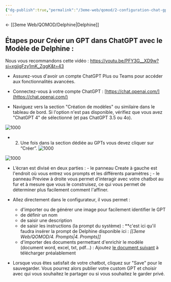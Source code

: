 ```yaml
---
{"dg-publish":true,"permalink":"/3eme-web/qomod/2-configuration-chat-gpt/"}
---
```


<- [[3eme Web/QOMOD/Delphine\|Delphine]]

## Étapes pour Créer un GPT dans ChatGPT avec le Modèle de Delphine :


Nous vous recommandons cette vidéo : https://youtu.be/PFY3G__XD9w?si=xgjjgFzy1mK_ZggK&t=43

   - Assurez-vous d'avoir un compte ChatGPT Plus ou Teams pour accéder aux fonctionnalités avancées.

   - Connectez-vous à votre compte ChatGPT : [https://chat.openai.com/](https://chat.openai.com/)

   - Naviguez vers la section "Création de modèles" ou similaire dans le tableau de bord. Si l'option n'est pas disponible, vérifiez que vous avez "ChatGPT 4" de sélectionné (et pas ChatGPT 3.5 ou 4o).
   
![1000](https://previews.jumpshare.com/thumb/815bc01b796dd6f1733c957c5af19493e91633222732e9b4fc7f7cf7f6e9a1e3d58f08afca92b30f2f93b7dabb1f2dcf26b5181a5851912d66b1bf10686403327de2586026cb4a376d1f3a562288a2e0)

   - 2. Une fois dans la section dédiée au GPTs vous devez cliquer sur “Créer”.
![1000](https://previews.jumpshare.com/thumb/815bc01b796dd6f1733c957c5af19493437d4ef3cef5530bd9e38cb8b8a5f87a43267899eeb3ba1ecfdc5f03b1052b16a73a34d8fdc68f67a0d3db7191e8a97fd150d604aba19215a297cdae339b583f)

![1000](https://previews.jumpshare.com/thumb/815bc01b796dd6f1733c957c5af194937f22d5513d4bde2bd3475d6b1744c16e7599adff7446b49dc3a0849c7ce3d249ef772d2858e7390864db32904fb6c037457b5bbec128fb9925a907a44de851cb)

- L’écran est divisé en deux parties : 
	   - le panneau Create à gauche est l'endroit où vous entrez vos prompts et les différents paramètres ;
	   - le panneau Preview à droite vous permet d'interagir avec votre chatbot au fur et à mesure que vous le construisez, ce qui vous permet de déterminer plus facilement comment l'affiner.
	
- Allez directement dans le configurateur, il vous permet :
	- d'importer ou de générer une image pour facilement identifier le GPT
	- de définir un nom
	- de saisir une description
	- de saisir les instructions (la prompt du système) : **c'est ici qu'il faudra insérer la prompt de Delphine disponible ici : *[[3eme Web/QOMOD/4. Prompts\|4. Prompts]]*
	- d'importer des documents permettant d'enrichir le modèle (document word, excel, txt, pdf...) : Ajoutez [le document suivant](https://jmp.sh/Wz51UW2I) à télécharger préalablement
	

-   Lorsque vous êtes satisfait de votre chatbot, cliquez sur "Save" pour le sauvegarder. Vous pourrez alors publier votre custom GPT et choisir avec qui vous souhaitez le partager ou si vous souhaitez le garder privé.


